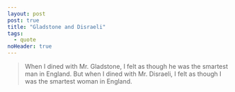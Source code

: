 ```yaml
---
layout: post
post: true
title: "Gladstone and Disraeli"
tags:
  - quote
noHeader: true
---
```


> When I dined with Mr. Gladstone, I felt as though he was the smartest
> man in England. But when I dined with Mr. Disraeli, I felt as though
> I was the smartest woman in England.
